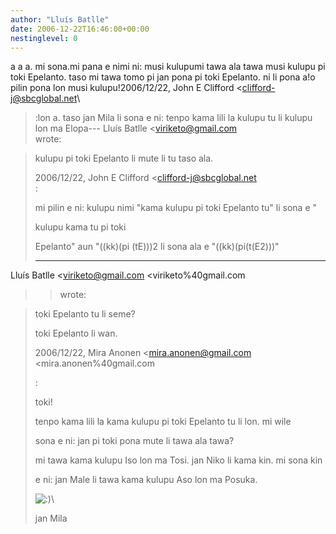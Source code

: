```yaml
---
author: "Lluís Batlle"
date: 2006-12-22T16:46:00+00:00
nestinglevel: 0
---
```

a a a. mi sona.mi pana e nimi ni: musi kulupumi tawa ala tawa musi kulupu pi toki Epelanto. taso mi tawa tomo pi jan pona pi toki Epelanto. ni li pona a!o pilin pona lon musi kulupu!2006/12/22, John E Clifford <[clifford-j@sbcglobal.net](mailto://clifford-j@sbcglobal.net)\
>:lon a. taso jan Mila li sona e ni: tenpo kama lili la kulupu tu li kulupu lon ma Elopa---
 Lluís Batlle <[viriketo@gmail.com](mailto://viriketo@gmail.com)\
> wrote:

> kulupu pi toki Epelanto li mute li tu taso ala.
> 
> 2006/12/22, John E Clifford <[clifford-j@sbcglobal.net](mailto://clifford-j@sbcglobal.net)\
>:
> 
>> 
> mi pilin e ni: kulupu nimi "kama kulupu pi toki Epelanto tu" li sona e "
> 
> kulupu kama tu pi toki
> 
> Epelanto" aun "((kk)(pi (tE)))2 li sona ala e "((kk)(pi(t(E2)))"
> 
> ---
 Lluís Batlle <[viriketo@gmail.com](mailto://viriketo@gmail.com) <viriketo%40gmail.com
>> wrote:

> 
>> 
> 
> toki Epelanto tu li seme?
> 
> 
> toki Epelanto li wan.
> 
> 
>> 
> 
> 2006/12/22, Mira Anonen <[mira.anonen@gmail.com](mailto://mira.anonen@gmail.com) <mira.anonen%40gmail.com
>> 
> 
>:
> 
> 
> 
>> 
> 
> 
> toki!
> 
> 
> 
>> 
> 
> 
> tenpo kama lili la kama kulupu pi toki Epelanto tu li lon. mi wile
> 
> 
> 
> sona e ni: jan pi toki pona mute li tawa ala tawa?
> 
> 
> 
>> 
> 
> 
> mi tawa kama kulupu Iso lon ma Tosi. jan Niko li kama kin. mi sona kin
> 
> 
> 
> e ni: jan Male li tawa kama kulupu Aso lon ma Posuka.
> 
> 
> 
>> 
> 
> 
> ![:)](images/smilies/icon_e_smile.gif "Smile")\
> 
> 
> 
> jan Mila
> 
> 
> 
>> 
> 
> 
>> 
> 
>> 
>> 
> 
> 
>>
